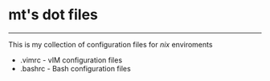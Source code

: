 # mt's dot files

---

This is my collection of configuration files for *nix* enviroments
- .vimrc  - vIM configuration files
- .bashrc - Bash configuration files
